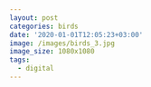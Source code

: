 ```yaml
---
layout: post
categories: birds
date: '2020-01-01T12:05:23+03:00'
image: /images/birds_3.jpg
image_size: 1080x1080
tags:
  - digital
---
```

